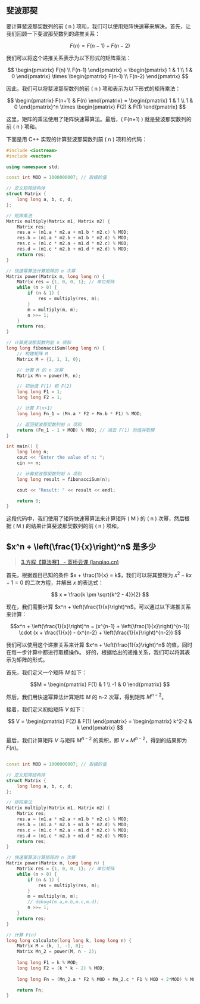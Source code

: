 ## 斐波那契
要计算斐波那契数列的前 \( n \) 项和，我们可以使用矩阵快速幂来解决。首先，让我们回顾一下斐波那契数列的递推关系：

$$ F(n) = F(n-1) + F(n-2) $$

我们可以将这个递推关系表示为以下形式的矩阵乘法：

$$ \begin{pmatrix} F(n) \\ F(n-1) \end{pmatrix} = \begin{pmatrix} 1 & 1 \\ 1 & 0 \end{pmatrix} \times \begin{pmatrix} F(n-1) \\ F(n-2) \end{pmatrix} $$

因此，我们可以将斐波那契数列的前 \( n \) 项和表示为以下形式的矩阵乘法：

$$ \begin{pmatrix} F(n+1) & F(n) \end{pmatrix} = \begin{pmatrix} 1 & 1 \\ 1 & 0 \end{pmatrix}^n \times \begin{pmatrix} F(2) & F(1) \end{pmatrix} $$

这里，矩阵的乘法使用了矩阵快速幂算法。最后，\( F(n+1) \) 就是斐波那契数列的前 \( n \) 项和。

下面是用 C++ 实现的计算斐波那契数列前 \( n \) 项和的代码：

```cpp
#include <iostream>
#include <vector>

using namespace std;

const int MOD = 1000000007; // 取模的值

// 定义矩阵结构体
struct Matrix {
    long long a, b, c, d;
};

// 矩阵乘法
Matrix multiply(Matrix m1, Matrix m2) {
    Matrix res;
    res.a = (m1.a * m2.a + m1.b * m2.c) % MOD;
    res.b = (m1.a * m2.b + m1.b * m2.d) % MOD;
    res.c = (m1.c * m2.a + m1.d * m2.c) % MOD;
    res.d = (m1.c * m2.b + m1.d * m2.d) % MOD;
    return res;
}

// 快速幂算法计算矩阵的 n 次幂
Matrix power(Matrix m, long long n) {
    Matrix res = {1, 0, 0, 1}; // 单位矩阵
    while (n > 0) {
        if (n & 1) {
            res = multiply(res, m);
        }
        m = multiply(m, m);
        n >>= 1;
    }
    return res;
}

// 计算斐波那契数列前 n 项和
long long fibonacciSum(long long n) {
    // 构建矩阵 M
    Matrix M = {1, 1, 1, 0};

    // 计算 M 的 n 次幂
    Matrix Mn = power(M, n);

    // 初始值 F(1) 和 F(2)
    long long F1 = 1;
    long long F2 = 1;

    // 计算 F(n+1)
    long long Fn_1 = (Mn.a * F2 + Mn.b * F1) % MOD;

    // 返回斐波那契数列前 n 项和
    return (Fn_1 - 1 + MOD) % MOD; // 减去 F(1) 的值并取模
}

int main() {
    long long n;
    cout << "Enter the value of n: ";
    cin >> n;

    // 计算斐波那契数列前 n 项和
    long long result = fibonacciSum(n);

    cout << "Result: " << result << endl;

    return 0;
}
```

这段代码中，我们使用了矩阵快速幂算法来计算矩阵 \( M \) 的 \( n \) 次幂，然后根据 \( M \) 的结果计算斐波那契数列的前 \( n \) 项和。
## $x^n + \left(\frac{1}{x}\right)^n$ 是多少
> [3.方程【算法赛】 - 蓝桥云课 (lanqiao.cn)](https://www.lanqiao.cn/problems/16576/learning/?contest_id=169)


首先，根据题目已知的条件 $x + \frac{1}{x} = k$，我们可以将其整理为 $x^2 - kx + 1 = 0$ 的二次方程，并解出 $x$ 的表达式：

$$ x = \frac{k \pm \sqrt{k^2 - 4}}{2} $$

现在，我们需要计算 $x^n + \left(\frac{1}{x}\right)^n$。可以通过以下递推关系来计算：

$$x^n + \left(\frac{1}{x}\right)^n = (x^{n-1} + \left(\frac{1}{x}\right)^{n-1}) \cdot (x + \frac{1}{x}) - (x^{n-2} + \left(\frac{1}{x}\right)^{n-2}) $$

我们可以使用这个递推关系来计算 $x^n + \left(\frac{1}{x}\right)^n$ 的值，同时在每一步计算中都进行取模操作。
好的，根据给出的递推关系，我们可以将其表示为矩阵的形式。

首先，我们定义一个矩阵 $M$ 如下：

$$M = \begin{pmatrix} F(1) & 1 \\ -1 & 0 \end{pmatrix} $$

然后，我们用快速幂算法计算矩阵 $M$ 的 n-2 次幂，得到矩阵 $M^{n-2}$。

接着，我们定义初始矩阵 $V$ 如下：

$$ V = \begin{pmatrix} F(2) & F(1) \end{pmatrix} = \begin{pmatrix} k^2-2 & k \end{pmatrix} $$

最后，我们计算矩阵  $V$ 与矩阵 $M^{n-2}$ 的乘积，即 $V \times M^{n-2}$，得到的结果即为 $F(n)$。


```cpp

const int MOD = 1000000007; // 取模的值

// 定义矩阵结构体
struct Matrix {
    long long a, b, c, d;
};

// 矩阵乘法
Matrix multiply(Matrix m1, Matrix m2) {
    Matrix res;
    res.a = (m1.a * m2.a + m1.b * m2.c) % MOD;
    res.b = (m1.a * m2.b + m1.b * m2.d) % MOD;
    res.c = (m1.c * m2.a + m1.d * m2.c) % MOD;
    res.d = (m1.c * m2.b + m1.d * m2.d) % MOD;
    return res;
}

// 快速幂算法计算矩阵的 n 次幂
Matrix power(Matrix m, long long n) {
    Matrix res = {1, 0, 0, 1}; // 单位矩阵
    while (n > 0) {
        if (n & 1) {
            res = multiply(res, m);
        }
        m = multiply(m, m);
        // debug4(m.a,m.b,m.c,m.d);
        n >>= 1;
    }
    return res;
}

// 计算 F(n)
long long calculate(long long k, long long n) {
    Matrix M = {k, 1, -1, 0};
    Matrix Mn_2 = power(M, n - 2);
    
    long long F1 = k % MOD;
    long long F2 = (k * k - 2) % MOD;
    
    long long Fn = (Mn_2.a * F2 % MOD + Mn_2.c * F1 % MOD + 2*MOD) % MOD;

    return Fn;
}
```
